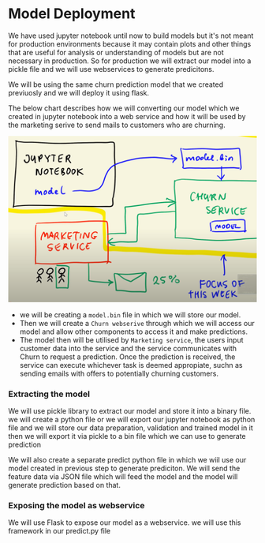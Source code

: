 # Model Deployment

We have used jupyter notebook until now to build models but it's not meant for production environments because it may contain plots and other things that are useful for analysis or understanding of models but are not necessary in production. So for production we will extract our model into a pickle file and we will use webservices to generate predicitons.

We will be using the same churn prediction model that we created previuosly and we will deploy it using flask.

The below chart describes how we will converting our model which we created in jupyter notebook into a web service and how it will be used by the marketing serive to send mails to customers who are churning.

<img src="../notes/images/deployment.png">

- we will be creating a ```model.bin``` file in which we will store our model. 
- Then we will create a ```Churn webserive``` through which we will access our model and allow other components to access it and make predictions.
- The model then will be utilised by ```Marketing service```, the users input customer data into the service and the service communicates with Churn to request a prediction. Once the prediction is received, the service can execute whichever task is deemed appropiate, suchn as sending emails with offers to potentially churning customers.  

### Extracting the model

We will use pickle library to extract our model and store it into a binary file. we will create a python file or we will export our jupyter notebook as python file and we will store our data preparation, validation and trained model in it then we will export it via pickle to a bin file which we can use to generate prediction

We will also create a separate predict python file in which we wiil use our model created in previous step to generate prediciton. We will send the feature data via JSON file which will feed the model and the model will generate prediction based on that.

### Exposing the model as webservice

We will use Flask to expose our model as a webservice. we will use this framework in our predict.py file 